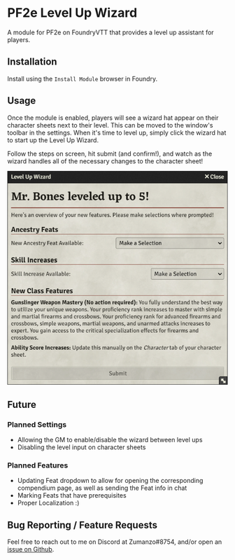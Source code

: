 # PF2e Level Up Wizard

A module for PF2e on FoundryVTT that provides a level up assistant for players.

## Installation

Install using the `Install Module` browser in Foundry.

## Usage

Once the module is enabled, players will see a wizard hat appear on their character sheets next to their level. This can be moved to the window's toolbar in the settings.
When it's time to level up, simply click the wizard hat to start up the Level Up Wizard.

Follow the steps on screen, hit submit (and confirm!), and watch as the wizard handles all of the necessary changes to the character sheet!

![Level Up Wizard](/screenshots/levelUpWizard.png)

## Future

### Planned Settings

- Allowing the GM to enable/disable the wizard between level ups
- Disabling the level input on character sheets

### Planned Features

- Updating Feat dropdown to allow for opening the corresponding compendium page, as well as sending the Feat info in chat
- Marking Feats that have prerequisites
- Proper Localization :)

## Bug Reporting / Feature Requests

Feel free to reach out to me on Discord at Zumanzo#8754, and/or open an [issue on Github](https://github.com/BenABaron/pf2e-level-up-wizard/issues).
